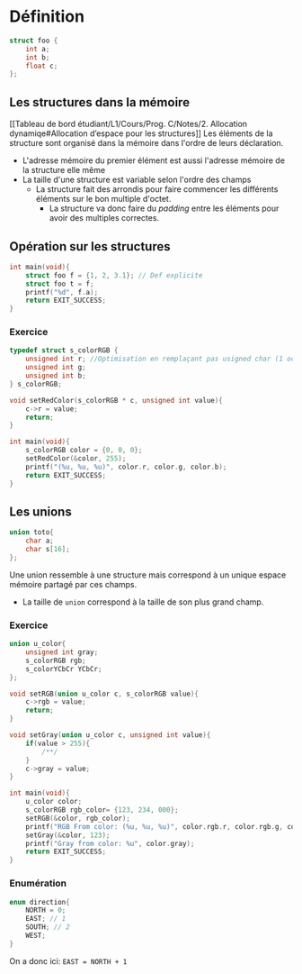 # Définition
```c
struct foo {
	int a;
	int b;
	float c;
};
```

## Les structures dans la mémoire
[[Tableau de bord étudiant/L1/Cours/Prog. C/Notes/2. Allocation dynamiqe#Allocation d’espace pour les structures]]
Les éléments de la structure sont organisé dans la mémoire dans l'ordre de leurs déclaration.
- L'adresse mémoire du premier élément est aussi l'adresse mémoire de la structure elle même
- La taille d'une structure est variable selon l'ordre des champs
	- La structure fait des arrondis pour faire commencer les différents éléments sur le bon multiple d'octet.
	  - La structure va donc faire du *padding* entre les éléments pour avoir des multiples correctes.

## Opération sur les structures
```c
int main(void){
	struct foo f = {1, 2, 3.1}; // Def explicite
	struct foo t = f;
	printf("%d", f.a);
	return EXIT_SUCCESS;
}
```

### Exercice
```c
typedef struct s_colorRGB {
	unsigned int r; //Optimisation en remplaçant pas usigned char (1 octet)
	unsigned int g;
	unsigned int b;
} s_colorRGB;

void setRedColor(s_colorRGB * c, unsigned int value){
	c->r = value;
	return;
}

int main(void){
	s_colorRGB color = {0, 0, 0};
	setRedColor(&color, 255);
	printf("(%u, %u, %u)", color.r, color.g, color.b);
	return EXIT_SUCCESS;
}
```

## Les unions
```c
union toto{
	char a;
	char s[16];
};
```
Une union ressemble à une structure mais correspond à un unique espace mémoire partagé par ces champs.
- La taille de `union` correspond à la taille de son plus grand champ.

### Exercice
```c
union u_color{
	unsigned int gray;
	s_colorRGB rgb;
	s_colorYCbCr YCbCr;
};

void setRGB(union u_color c, s_colorRGB value){
	c->rgb = value;
	return;
}

void setGray(union u_color c, unsigned int value){
	if(value > 255){
		/**/
	}
	c->gray = value;
}

int main(void){
	u_color color;
	s_colorRGB rgb_color= {123, 234, 000};
	setRGB(&color, rgb_color);
	printf("RGB From color: (%u, %u, %u)", color.rgb.r, color.rgb.g, color.rgb.b);
	setGray(&color, 123);
	printf("Gray from color: %u", color.gray);
	return EXIT_SUCCESS;
}
```

### Enumération
```c
enum direction{
	NORTH = 0;
	EAST; // 1
	SOUTH; // 2
	WEST;
}
```
On a donc ici: `EAST = NORTH + 1` 